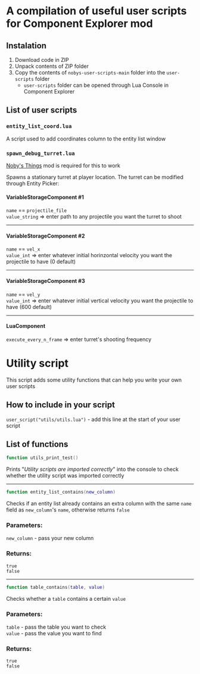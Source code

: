 # **A compilation of useful user scripts for Component Explorer mod**

## Instalation

1. Download code in ZIP
2. Unpack contents of ZIP folder
3. Copy the contents of `nobys-user-scripts-main` folder into the `user-scripts` folder
   - `user-scripts` folder can be opened through Lua Console in Component Explorer 


## List of user scripts

### `entity_list_coord.lua`
A script used to add coordinates column to the entity list window

### `spawn_debug_turret.lua`
[Noby's Things](https://github.com/noby-y/nobys_things) mod is required for this to work

Spawns a stationary turret at player location. The turret can be modified through Entity Picker:

#### VariableStorageComponent #1 
`name` == `projectile_file`  
`value_string` => enter path to any projectile you want the turret to shoot
______
#### VariableStorageComponent #2 
`name` == `vel_x`   
`value_int` => enter whatever initial horinzontal velocity you want the projectile to have (0 default)
______
#### VariableStorageComponent #3 
`name` == `vel_y`   
`value_int` => enter whatever initial vertical velocity you want the projectile to have (600 default)
______
#### LuaComponent
`execute_every_n_frame` => enter turret's shooting frequency



# **Utility script**
This script adds some utility functions that can help you write your own 
user scripts

## How to include in your script
`user_script("utils/utils.lua")` - add this line at the start of your user script

## List of functions

```lua
function utils_print_test()
```
Prints "*Utility scripts are imported correctly*" into the console to check whether the utility script was imported correctly

______
```lua
function entity_list_contains(new_column)
``` 
Checks if an entity list already contains an extra column with the same `name` field as `new_column`'s `name`, otherwise returns `false`

### Parameters:  
`new_column` - pass your new column

### Returns:  
`true`   
`false`


______
```lua
function table_contains(table, value)
```
Checks whether a `table` contains a certain `value`

### Parameters: 
`table` - pass the table you want to check   
`value` - pass the value you want to find

### Returns:  
`true`   
`false`